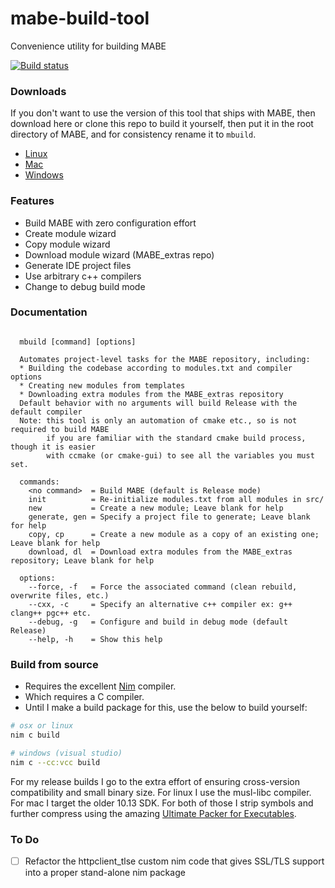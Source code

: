 # mabe-build-tool
Convenience utility for building MABE

[![Build status](https://ci.appveyor.com/api/projects/status/kohmpvlejn4uorbm?svg=true)](https://ci.appveyor.com/project/JorySchossau/mabe-build-tool)

### Downloads
If you don't want to use the version of this tool that ships with MABE, then download here or clone this repo to build it yourself, then put it in the root directory of MABE, and for consistency rename it to `mbuild`.
* [Linux](https://github.com/JorySchossau/mabe-build-tool/releases/latest/download/lin_build)
* [Mac](https://github.com/JorySchossau/mabe-build-tool/releases/latest/download/osx_build)
* [Windows](https://github.com/JorySchossau/mabe-build-tool/releases/latest/download/win_build.exe)

### Features
* Build MABE with zero configuration effort
* Create module wizard
* Copy module wizard
* Download module wizard (MABE_extras repo)
* Generate IDE project files
* Use arbitrary c++ compilers
* Change to debug build mode

### Documentation
```

  mbuild [command] [options]

  Automates project-level tasks for the MABE repository, including:
  * Building the codebase according to modules.txt and compiler options
  * Creating new modules from templates
  * Downloading extra modules from the MABE_extras repository
  Default behavior with no arguments will build Release with the default compiler
  Note: this tool is only an automation of cmake etc., so is not required to build MABE
        if you are familiar with the standard cmake build process, though it is easier
        with ccmake (or cmake-gui) to see all the variables you must set.
  
  commands:
    <no command>  = Build MABE (default is Release mode)
    init          = Re-initialize modules.txt from all modules in src/
    new           = Create a new module; Leave blank for help
    generate, gen = Specify a project file to generate; Leave blank for help
    copy, cp      = Create a new module as a copy of an existing one; Leave blank for help
    download, dl  = Download extra modules from the MABE_extras repository; Leave blank for help

  options:
    --force, -f   = Force the associated command (clean rebuild, overwrite files, etc.)
    --cxx, -c     = Specify an alternative c++ compiler ex: g++ clang++ pgc++ etc.
    --debug, -g   = Configure and build in debug mode (default Release)
    --help, -h    = Show this help
```

### Build from source
* Requires the excellent [Nim](https://nim-lang.org) compiler.
* Which requires a C compiler.
* Until I make a build package for this, use the below to build yourself:

```sh
# osx or linux
nim c build

# windows (visual studio)
nim c --cc:vcc build
```

For my release builds I go to the extra effort of ensuring cross-version compatibility and small binary size. For linux I use the musl-libc compiler. For mac I target the older 10.13 SDK. For both of those I strip symbols and further compress using the amazing [Ultimate Packer for Executables](https://upx.github.io/).

### To Do
* [ ] Refactor the httpclient_tlse custom nim code that gives SSL/TLS support into a proper stand-alone nim package
